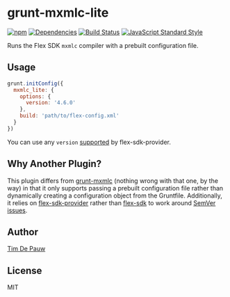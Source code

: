 # grunt-mxmlc-lite

[![npm](https://img.shields.io/npm/v/grunt-mxmlc-lite.svg)](https://www.npmjs.com/package/grunt-mxmlc-lite) [![Dependencies](https://img.shields.io/david/timdp/grunt-mxmlc-lite.svg)](https://david-dm.org/timdp/grunt-mxmlc-lite) [![Build Status](https://img.shields.io/travis/timdp/grunt-mxmlc-lite.svg)](https://travis-ci.org/timdp/grunt-mxmlc-lite) [![JavaScript Standard Style](https://img.shields.io/badge/code%20style-standard-brightgreen.svg)](https://github.com/feross/standard)

Runs the Flex SDK `mxmlc` compiler with a prebuilt configuration file.

## Usage

```js
grunt.initConfig({
  mxmlc_lite: {
    options: {
      version: '4.6.0'
    },
    build: 'path/to/flex-config.xml'
  }
})
```

You can use any `version`
[supported](https://github.com/timdp/flex-sdk-provider/blob/master/versions.json)
by flex-sdk-provider.

## Why Another Plugin?

This plugin differs from [grunt-mxmlc](https://www.npmjs.com/package/grunt-mxmlc)
(nothing wrong with that one, by the way) in that it only supports passing a
prebuilt configuration file rather than dynamically creating a configuration
object from the Gruntfile. Additionally, it relies on
[flex-sdk-provider](https://www.npmjs.com/package/flex-sdk-provider) rather than
[flex-sdk](https://www.npmjs.com/package/flex-sdk) to work around
[SemVer issues](https://github.com/mojombo/semver/issues/242).

## Author

[Tim De Pauw](https://tmdpw.eu/)

## License

MIT
